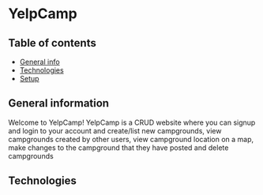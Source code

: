 # YelpCamp

## Table of contents

* [General info](#general-info)
* [Technologies](#technologies)
* [Setup](#setup)

## General information

Welcome to YelpCamp! YelpCamp is a CRUD website where you can signup and login to your account and create/list new campgrounds, view campgrounds created by other users, view campground location on a map, make changes to the campground that they have posted and delete campgrounds

## Technologies


